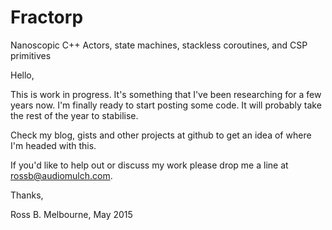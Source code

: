 # Fractorp
Nanoscopic C++ Actors, state machines, stackless coroutines, and CSP primitives


Hello,

This is work in progress. It's something that I've been researching 
for a few years now. I'm finally ready to start posting some code.
It will probably take the rest of the year to stabilise.

Check my blog, gists and other projects at github to get an idea of where I'm headed with this.

If you'd like to help out or discuss my work please drop me a line at rossb@audiomulch.com.

Thanks,

Ross B.
Melbourne, May 2015
